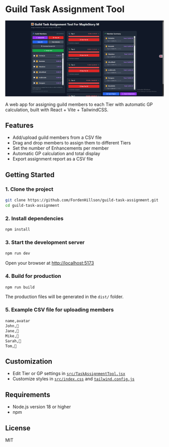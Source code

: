 # Guild Task Assignment Tool

![1748764851597](image/README/1748764851597.png)

A web app for assigning guild members to each Tier with automatic GP calculation, built with React + Vite + TailwindCSS.

## Features

- Add/upload guild members from a CSV file
- Drag and drop members to assign them to different Tiers
- Set the number of Enhancements per member
- Automatic GP calculation and total display
- Export assignment report as a CSV file

## Getting Started

### 1. Clone the project

```sh
git clone https://github.com/FordenHillson/guild-task-assignment.git
cd guild-task-assignment
```

### 2. Install dependencies

```sh
npm install
```

### 3. Start the development server

```sh
npm run dev
```

Open your browser at [http://localhost:5173](http://localhost:5173)

### 4. Build for production

```sh
npm run build
```

The production files will be generated in the `dist/` folder.

### 5. Example CSV file for uploading members

```csv
name,avatar
John,🧑
Jane,👩
Mike,👨
Sarah,👱
Tom,🧔
```

## Customization

- Edit Tier or GP settings in [`src/TaskAssignmentTool.jsx`](src/TaskAssignmentTool.jsx)
- Customize styles in [`src/index.css`](src/index.css) and [`tailwind.config.js`](tailwind.config.js)

## Requirements

- Node.js version 18 or higher
- npm

## License

MIT
